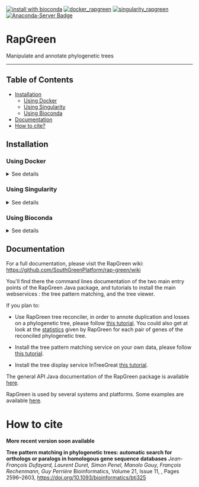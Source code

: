 [![install with bioconda](https://img.shields.io/badge/install%20with-bioconda-brightgreen.svg?style=flat)](https://anaconda.org/bioconda/rapgreen)
[<img alt="docker_rapgreen" src="https://img.shields.io/badge/container-Docker-blue">](https://quay.io/repository/biocontainers/rapgreen)
[<img alt="singularity_rapgreen" src="https://img.shields.io/badge/container-Singularity-orange">](https://quay.io/repository/biocontainers/rapgreen)
[![Anaconda-Server Badge](https://anaconda.org/bioconda/rapgreen/badges/license.svg)](https://anaconda.org/bioconda/rapgreen)

RapGreen
=========================================

Manipulate and annotate phylogenetic trees  

---------------------------

## Table of Contents

   * [Installation](#installation)
       * [Using Docker](#using-docker)
       * [Using Singularity](#using-singularity)
       * [Using Bioconda](#using-bioconda)
   * [Documentation](#documentation)
   * [How to cite?](#how-to-cite)

## Installation

### Using Docker
   <details>
      <summary>See details</summary>
      
First you must have [Docker](https://docs.docker.com/get-docker/) installed and running.  
Secondly have look at the availabe rapgreen biocontainers at [quay.io](https://quay.io/repository/biocontainers/rapgreen?tab=tags).

Then:
  ```
# get the chosen rapgreen container version
docker pull quay.io/biocontainers/rapgreen:1.0--hdfd78af_0
# use an rapgreen
docker run quay.io/biocontainers/rapgreen:1.0--hdfd78af_0 rapgreen --help
  ```
   </details>
 
### Using Singularity
   <details>
      <summary>See details</summary>
      
First you must have [Singularity](https://sylabs.io/guides/3.5/user-guide/quick_start.html) installed and running.  
Secondly have look at the availabe rapgreen biocontainers at [quay.io](https://quay.io/repository/biocontainers/rapgreen?tab=tags).

Then:
```
# get the chosen rapgreen container version
singularity pull docker://quay.io/biocontainers/rapgreen:1.0--hdfd78af_0
# run the container
singularity run rapgreen:1.0--hdfd78af_0
```

You are now in the container. You can use an RapGreen.
  </details>

### Using Bioconda
   <details>
      <summary>See details</summary>
      
#### Install rapgreen

  ```
  conda install -c bioconda rapgreen
  ```

#### Update rapgreen

  ```
  conda update rapgreen
  ```

#### Uninstall rapgreen
  ```
  conda uninstall rapgreen  
  ```

   </details>

## Documentation

For a full documentation, please visit the RapGreen wiki:
https://github.com/SouthGreenPlatform/rap-green/wiki

You'll find there the command lines documentation of the two main entry points of the RapGreen Java package, and tutorials to install the main webservices : the tree pattern matching, and the tree viewer.

If you plan to:

* Use RapGreen tree reconciler, in order to annote duplication and losses on a phylogenetic tree, please follow [this tutorial](https://github.com/SouthGreenPlatform/rap-green/wiki/How-to-use-RapGreen-to-reconcile-phylogenetic-trees). You could also get at look at the [statistics](https://github.com/SouthGreenPlatform/rap-green/wiki/About-gene-pair-statistics) given by RapGreen for each pair of genes of the reconciled phylogenetic tree.

* Install the tree pattern matching service on your own data, please follow [this tutorial](https://github.com/SouthGreenPlatform/rap-green/wiki/How-to-install-a-phylogenetic-tree-pattern-matching-service).

* Install the tree display service InTreeGreat [this tutorial](https://github.com/SouthGreenPlatform/rap-green/wiki/How-to-install-the-tree-visualizator-InTreeGreat).

The general API Java documentation of the RapGreen package is available [here](http://southgreenplatform.github.io/rap-green/javadoc/index.html).

RapGreen is used by several systems and platforms. Some examples are available [here](https://github.com/SouthGreenPlatform/rap-green/wiki/Examples-of-installed-services).

# How to cite

**More recent version soon available**

**Tree pattern matching in phylogenetic trees: automatic search for orthologs or paralogs in homologous gene sequence databases** 
_Jean-François Dufayard, Laurent Duret, Simon Penel, Manolo Gouy, François Rechenmann, Guy Perrière_
Bioinformatics, Volume 21, Issue 11, , Pages 2596–2603, https://doi.org/10.1093/bioinformatics/bti325
